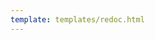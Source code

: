 ```yaml
---
template: templates/redoc.html
---
```


<redoc spec-url='../devportal-v3.yaml'></redoc>
<script src="https://cdn.jsdelivr.net/npm/redoc@next/bundles/redoc.standalone.js"> </script>
